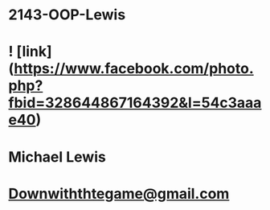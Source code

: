 # 2143-OOP-Lewis
# ! [link] (https://www.facebook.com/photo.php?fbid=328644867164392&l=54c3aaae40)
# Michael Lewis
# Downwiththtegame@gmail.com
